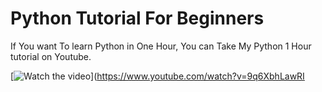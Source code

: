 # Python Tutorial For Beginners

If You want To learn Python in One Hour, You can Take My Python 1 Hour tutorial on Youtube.



[![Watch the video](![image](https://user-images.githubusercontent.com/51082957/216521921-106de588-3aef-4ee5-87b2-6bbd9444c01c.png)
)](https://www.youtube.com/watch?v=9q6XbhLawRI
